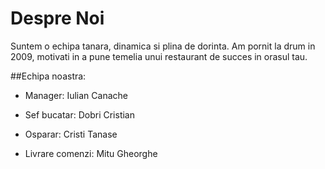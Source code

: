 
**Despre Noi**
=================

Suntem o echipa tanara, dinamica si plina de dorinta. 
Am pornit la drum in 2009, motivati in a pune temelia unui restaurant de succes in orasul tau.

##Echipa noastra:

   - Manager: Iulian Canache

   - Sef bucatar: Dobri Cristian

   - Osparar: Cristi Tanase

   - Livrare comenzi: Mitu Gheorghe
